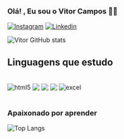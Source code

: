 ### Olá! , Eu sou o Vitor Campos 🤙🏾

[![Instagram](https://img.shields.io/badge/Instagram-E4405F?style=for-the-badge&logo=instagram&logoColor=white)](https://www.instagram.com/vitorsilva.nodejs/)
[![Linkedin](https://img.shields.io/badge/LinkedIn-0077B5?style=for-the-badge&logo=linkedin&logoColor=white)](https://www.linkedin.com/in/vitor-campos-6b47a2289/)

![Vitor GitHub stats](https://github-readme-stats.vercel.app/api?username=vitorCamoos&show_icons=true&theme=synthwave)

## Linguagens que estudo 

<div style="display: inline_block"><br/>
<img align="center" alt="html5" src="https://img.shields.io/badge/HTML5-E34F26?style=for-the-badge&logo=html5&logoColor=white"> 
<img align="center" alt"css3" src="https://img.shields.io/badge/CSS3-1572B6?style=for-the-badge&logo=css3&logoColor=whitelogoColor=white">
<img align="center" alt"C#" src="https://img.shields.io/badge/C%23-239120?style=for-the-badge&logo=c-sharp&logoColor=white">
<img align="center" alt"Mysql" src="https://img.shields.io/badge/MySQL-00000F?style=for-the-badge&logo=mysql&logoColor=white">
<img align="center" alt="excel" src="https://img.shields.io/badge/Microsoft_Excel-217346?style=for-the-badge&logo=microsoft-excel&logoColor=white">
</div><br/>

### Apaixonado por aprender 

![Top Langs](https://github-readme-stats.vercel.app/api/top-langs/?username=vitorCamoos&hide_progress=true)



